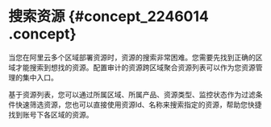 # 搜索资源 {#concept_2246014 .concept}

当您在阿里云多个区域部署资源时，资源的搜索非常困难。您需要先找到正确的区域才能搜索到想找的资源。配置审计的资源跨区域聚合资源列表可以作为您资源管理的集中入口。

基于资源列表，您可以通过所属区域、所属产品、资源类型、监控状态作为过滤条件快速筛选资源，您也可以直接使用资源Id、名称来搜索指定的资源，帮助您快捷找到账号下各区域的资源。

